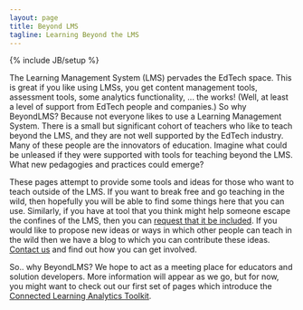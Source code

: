 ```yaml
---
layout: page
title: Beyond LMS
tagline: Learning Beyond the LMS
---
```

{% include JB/setup %}


<p> 
  The Learning Management System (LMS) pervades the EdTech space. This is great if you like using LMSs, you get content management tools, assessment tools, some analytics functionality, ... the works! (Well, at least a level of support from EdTech people and companies.) So why BeyondLMS? Because not everyone likes to use a Learning Management System. There is a small but significant cohort of teachers who like to teach beyond the LMS, and they are not well supported by the EdTech industry. Many of these people are the innovators of education. Imagine what could be unleased if they were supported with tools for teaching beyond the LMS. What new pedagogies and practices could emerge? 
</p>
<p>
  These pages attempt to provide some tools and ideas for those who want to teach outside of the LMS.  If you want to break free and go teaching in the wild, then hopefully you will be able to find some things here that you can use. Similarly, if you have at tool that you think might help someone escape the confines of the LMS, then you can <a href="includeMyTool.html">request that it be included</a>. If you would like to propose new ideas or ways in which other people can teach in the wild then we have a blog to which you can contribute these ideas. <a href="">Contact us</a> and find out how you can get involved.
</p>
<p>
  So.. why BeyondLMS? We hope to act as a meeting place for educators and solution developers. 
  More information will appear as we go, but for now, you might want to check out our first set of pages which introduce the <a href="..pages/clatoolkit.html">Connected Learning Analytics Toolkit</a>.
</p>



